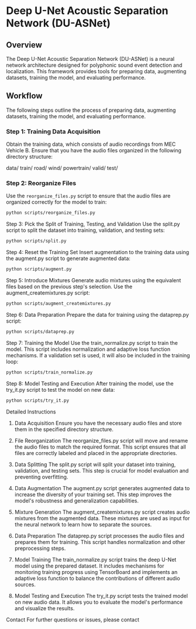 # Deep U-Net Acoustic Separation Network (DU-ASNet)

## Overview

The Deep U-Net Acoustic Separation Network (DU-ASNet) is a neural network architecture designed for polyphonic sound event detection and localization. This framework provides tools for preparing data, augmenting datasets, training the model, and evaluating performance.

## Workflow

The following steps outline the process of preparing data, augmenting datasets, training the model, and evaluating performance.

### Step 1: Training Data Acquisition

Obtain the training data, which consists of audio recordings from MEC Vehicle B. Ensure that you have the audio files organized in the following directory structure:

data/
    train/
        road/
        wind/
        powertrain/
    valid/
    test/


### Step 2: Reorganize Files

Use the `reorganize_files.py` script to ensure that the audio files are organized correctly for the model to train:

```bash
python scripts/reorganize_files.py
```

Step 3: Pick the Split of Training, Testing, and Validation
Use the split.py script to split the dataset into training, validation, and testing sets:

```bash
python scripts/split.py
```

Step 4: Reset the Training Set
Insert augmentation to the training data using the augment.py script to generate augmented data:

```bash
python scripts/augment.py
```

Step 5: Introduce Mixtures
Generate audio mixtures using the equivalent files based on the previous step's selection. Use the augment_createmixtures.py script:

```bash
python scripts/augment_createmixtures.py
```

Step 6: Data Preparation
Prepare the data for training using the dataprep.py script:

```bash
python scripts/dataprep.py
```

Step 7: Training the Model
Use the train_normalize.py script to train the model. This script includes normalization and adaptive loss function mechanisms. If a validation set is used, it will also be included in the training loop:

```bash
python scripts/train_normalize.py
```

Step 8: Model Testing and Execution
After training the model, use the try_it.py script to test the model on new data:

```bash
python scripts/try_it.py
```

Detailed Instructions
1. Data Acquisition
Ensure you have the necessary audio files and store them in the specified directory structure.

2. File Reorganization
The reorganize_files.py script will move and rename the audio files to match the required format. This script ensures that all files are correctly labeled and placed in the appropriate directories.

3. Data Splitting
The split.py script will split your dataset into training, validation, and testing sets. This step is crucial for model evaluation and preventing overfitting.

4. Data Augmentation
The augment.py script generates augmented data to increase the diversity of your training set. This step improves the model's robustness and generalization capabilities.

5. Mixture Generation
The augment_createmixtures.py script creates audio mixtures from the augmented data. These mixtures are used as input for the neural network to learn how to separate the sources.

6. Data Preparation
The dataprep.py script processes the audio files and prepares them for training. This script handles normalization and other preprocessing steps.

7. Model Training
The train_normalize.py script trains the deep U-Net model using the prepared dataset. It includes mechanisms for monitoring training progress using TensorBoard and implements an adaptive loss function to balance the contributions of different audio sources.

8. Model Testing and Execution
The try_it.py script tests the trained model on new audio data. It allows you to evaluate the model's performance and visualize the results.


Contact
For further questions or issues, please contact 
